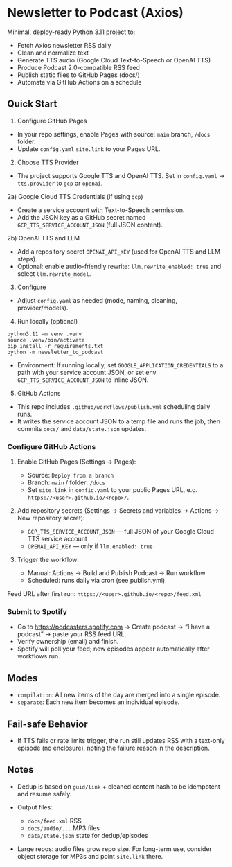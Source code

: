 # Newsletter to Podcast (Axios)

Minimal, deploy-ready Python 3.11 project to:
- Fetch Axios newsletter RSS daily
- Clean and normalize text
- Generate TTS audio (Google Cloud Text-to-Speech or OpenAI TTS)
- Produce Podcast 2.0-compatible RSS feed
- Publish static files to GitHub Pages (docs/)
- Automate via GitHub Actions on a schedule

## Quick Start

1) Configure GitHub Pages
- In your repo settings, enable Pages with source: `main` branch, `/docs` folder.
- Update `config.yaml` `site.link` to your Pages URL.

2) Choose TTS Provider
- The project supports Google TTS and OpenAI TTS. Set in `config.yaml` → `tts.provider` to `gcp` or `openai`.

2a) Google Cloud TTS Credentials (if using `gcp`)
- Create a service account with Text-to-Speech permission.
- Add the JSON key as a GitHub secret named `GCP_TTS_SERVICE_ACCOUNT_JSON` (full JSON content).

2b) OpenAI TTS and LLM
- Add a repository secret `OPENAI_API_KEY` (used for OpenAI TTS and LLM steps).
- Optional: enable audio-friendly rewrite: `llm.rewrite_enabled: true` and select `llm.rewrite_model`.

3) Configure
- Adjust `config.yaml` as needed (mode, naming, cleaning, provider/models).

4) Run locally (optional)
```
python3.11 -m venv .venv
source .venv/bin/activate
pip install -r requirements.txt
python -m newsletter_to_podcast
```
- Environment: If running locally, set `GOOGLE_APPLICATION_CREDENTIALS` to a path with your service account JSON, or set env `GCP_TTS_SERVICE_ACCOUNT_JSON` to inline JSON.

5) GitHub Actions
- This repo includes `.github/workflows/publish.yml` scheduling daily runs.
- It writes the service account JSON to a temp file and runs the job, then commits `docs/` and `data/state.json` updates.

### Configure GitHub Actions

1) Enable GitHub Pages (Settings → Pages):
   - Source: `Deploy from a branch`
   - Branch: `main` / folder: `/docs`
   - Set `site.link` in `config.yaml` to your public Pages URL, e.g. `https://<user>.github.io/<repo>/`.

2) Add repository secrets (Settings → Secrets and variables → Actions → New repository secret):
   - `GCP_TTS_SERVICE_ACCOUNT_JSON` — full JSON of your Google Cloud TTS service account
   - `OPENAI_API_KEY` — only if `llm.enabled: true`

3) Trigger the workflow:
   - Manual: Actions → Build and Publish Podcast → Run workflow
   - Scheduled: runs daily via cron (see publish.yml)

Feed URL after first run: `https://<user>.github.io/<repo>/feed.xml`

### Submit to Spotify

- Go to https://podcasters.spotify.com → Create podcast → “I have a podcast” → paste your RSS feed URL.
- Verify ownership (email) and finish.
- Spotify will poll your feed; new episodes appear automatically after workflows run.

## Modes
- `compilation`: All new items of the day are merged into a single episode.
- `separate`: Each new item becomes an individual episode.

## Fail-safe Behavior
- If TTS fails or rate limits trigger, the run still updates RSS with a text-only episode (no enclosure), noting the failure reason in the description.

## Notes
- Dedup is based on `guid/link` + cleaned content hash to be idempotent and resume safely.
- Output files:
  - `docs/feed.xml` RSS
  - `docs/audio/...` MP3 files
  - `data/state.json` state for dedup/episodes

- Large repos: audio files grow repo size. For long-term use, consider object storage for MP3s and point `site.link` there.
